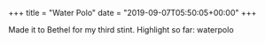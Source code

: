 +++
title = "Water Polo"
date = "2019-09-07T05:50:05+00:00"
+++

Made it to Bethel for my third stint. Highlight so far: waterpolo
			